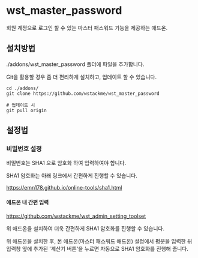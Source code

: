 # wst_master_password

회원 계정으로 로그인 할 수 있는 마스터 패스워드 기능을 제공하는 애드온.

## 설치방법

./addons/wst_master_password 폴더에 파일을 추가합니다.

Git을 활용할 경우 좀 더 편리하게 설치하고, 업데이트 할 수 있습니다.
```
cd ./addons/
git clone https://github.com/wstackme/wst_master_password

# 업데이트 시
git pull origin
```

## 설정법

### 비밀번호 설정

비밀번호는 SHA1 으로 암호화 하여 입력하여야 합니다.

SHA1 암호화는 아래 링크에서 간편하게 진행할 수 있습니다.

https://emn178.github.io/online-tools/sha1.html

#### 애드온 내 간편 입력

https://github.com/wstackme/wst_admin_setting_toolset

위 애드온을 설치하여 더욱 간편하게 SHA1 암호화를 진행할 수 있습니다.

위 애드온을 설치한 후, 본 애드온(마스터 패스워드 애드온) 설정에서 평문을 입력한 뒤 입력창 옆에 추가된 '계산기 버튼'을 누르면 자동으로 SHA1 암호화를 진행해 줍니다.